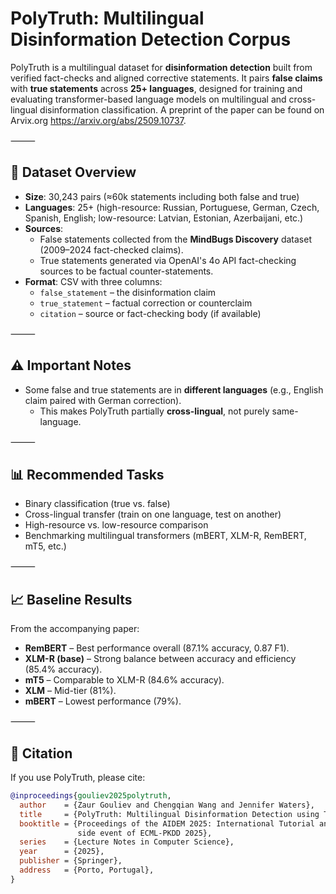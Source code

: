 # PolyTruth: Multilingual Disinformation Detection Corpus

PolyTruth is a multilingual dataset for **disinformation detection** built from verified fact-checks and aligned corrective statements. It pairs **false claims** with **true statements** across **25+ languages**, designed for training and evaluating transformer-based language models on multilingual and cross-lingual disinformation classification. A preprint of the paper can be found on Arvix.org https://arxiv.org/abs/2509.10737. 

⸻

## 📑 Dataset Overview

- **Size**: 30,243 pairs (≈60k statements including both false and true)  
- **Languages**: 25+ (high-resource: Russian, Portuguese, German, Czech, Spanish, English; low-resource: Latvian, Estonian, Azerbaijani, etc.)  
- **Sources**:  
  - False statements collected from the **MindBugs Discovery** dataset (2009–2024 fact-checked claims).  
  - True statements generated via OpenAI's 4o API fact-checking sources to be factual counter-statements.  
- **Format**: CSV with three columns:  
  - `false_statement` – the disinformation claim  
  - `true_statement` – factual correction or counterclaim  
  - `citation` – source or fact-checking body (if available)  

⸻

## ⚠️ Important Notes

- Some false and true statements are in **different languages** (e.g., English claim paired with German correction).  
  - This makes PolyTruth partially **cross-lingual**, not purely same-language.  

⸻

## 📊 Recommended Tasks
- Binary classification (true vs. false)  
- Cross-lingual transfer (train on one language, test on another)  
- High-resource vs. low-resource comparison  
- Benchmarking multilingual transformers (mBERT, XLM-R, RemBERT, mT5, etc.)  

⸻


## 📈 Baseline Results  

From the accompanying paper:  
- **RemBERT** – Best performance overall (87.1% accuracy, 0.87 F1).  
- **XLM-R (base)** – Strong balance between accuracy and efficiency (85.4% accuracy).  
- **mT5** – Comparable to XLM-R (84.6% accuracy).  
- **XLM** – Mid-tier (81%).  
- **mBERT** – Lowest performance (79%).  

⸻

## 📜 Citation  

If you use PolyTruth, please cite:  

```bibtex
@inproceedings{gouliev2025polytruth,
  author    = {Zaur Gouliev and Chengqian Wang and Jennifer Waters},
  title     = {PolyTruth: Multilingual Disinformation Detection using Transformer-Based Language Models},
  booktitle = {Proceedings of the AIDEM 2025: International Tutorial and Workshop on Artificial Intelligence, Data Analytics and Democracy, 
               side event of ECML-PKDD 2025},
  series    = {Lecture Notes in Computer Science},
  year      = {2025},
  publisher = {Springer},
  address   = {Porto, Portugal},
}
